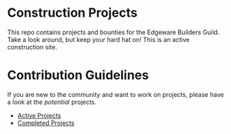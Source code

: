 # Construction Projects
This repo contains projects and bounties for the Edgeware Builders Guild. Take a look around, but keep your hard hat on! This is an active construction site.

# Contribution Guidelines
If you are new to the community and want to work on projects, please have a look at the *potential* projects.

- [Active Projects](/active/)
- [Completed Projects](/completed/)

